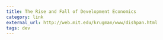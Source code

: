 ```yaml
---
title: The Rise and Fall of Development Economics
category: link
external_url: http://web.mit.edu/krugman/www/dishpan.html
tags: dev
---
```

